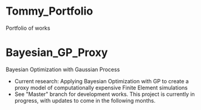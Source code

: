 # Tommy_Portfolio
Portfolio of works

# Bayesian_GP_Proxy
Bayesian Optimization with Gaussian Process 
* Current research: Applying Bayesian Optimization with GP to create a proxy model of computationally expensive Finite Element simulations 
* See "Master" branch for development works. This project is currently in progress, with updates to come in the following months.
